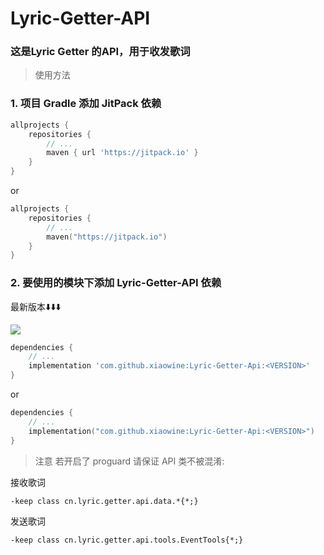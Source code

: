 # Lyric-Getter-API

### 这是Lyric Getter 的API，用于收发歌词

> 使用方法

### 1. 项目 Gradle 添加 JitPack 依赖

```groovy
allprojects {
    repositories {
        // ...
        maven { url 'https://jitpack.io' }
    }
}
```

or

```kotlin
allprojects {
    repositories {
        // ...
        maven("https://jitpack.io")
    }
}
```

### 2. 要使用的模块下添加 Lyric-Getter-API 依赖

最新版本⬇️⬇️⬇️

[![](https://jitpack.io/v/xiaowine/Lyric-Getter-Api.svg)](https://jitpack.io/#xiaowine/Lyric-Getter-Api/)

```groovy
dependencies {
    // ...
    implementation 'com.github.xiaowine:Lyric-Getter-Api:<VERSION>'
}
```

or

```kotlin
dependencies {
    // ...
    implementation("com.github.xiaowine:Lyric-Getter-Api:<VERSION>")
}
```

> 注意
> 若开启了 proguard 请保证 API 类不被混淆:

接收歌词

```shrinker_config
-keep class cn.lyric.getter.api.data.*{*;}
```

发送歌词

```shrinker_config
-keep class cn.lyric.getter.api.tools.EventTools{*;}
```
